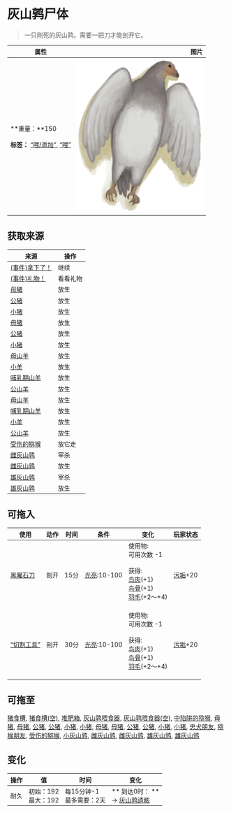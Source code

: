 # 灰山鹑尸体  
> 一只刚死的灰山鹑。需要一把刀才能剖开它。  
  
  属性  |   图片   
 ----  |  ----:   
 **重量：**150<br><br>**标签：**	[“喂/添加”](tag_Feed.md), [“喂”](tag_Meat.md)  |  ![](Sprite/PartridgeDead.png)   
  
## 获取来源  
来源  |  操作  
----  |  ----  
[(事件)拿下了！](Event_PartridgeFightSuccess.md)  |  继续  
[(事件)礼物！](Event_DogFriendGift.md)  |  看看礼物  
[母猪](BoarEnclosureFemale.md)  |  放生  
[公猪](BoarEnclosureMale.md)  |  放生  
[小猪](BoarEnclosurePiglet.md)  |  放生  
[母猪](BoarTiedFemale.md)  |  放生  
[公猪](BoarTiedMale.md)  |  放生  
[小猪](BoarTiedPiglet.md)  |  放生  
[母山羊](GoatEnclosureFemale.md)  |  放生  
[小羊](GoatEnclosureKid.md)  |  放生  
[哺乳期山羊](GoatEnclosureLactating.md)  |  放生  
[公山羊](GoatEnclosureMale.md)  |  放生  
[母山羊](GoatTiedFemale.md)  |  放生  
[哺乳期山羊](GoatTiedFemaleLactating.md)  |  放生  
[小羊](GoatTiedKid.md)  |  放生  
[公山羊](GoatTiedMale.md)  |  放生  
[受伤的猕猴](MacaqueWounded.md)  |  放它走  
[雌灰山鹑](PartridgeFemaleEnclosure.md)  |  宰杀  
[雌灰山鹑](PartridgeFemaleLive.md)  |  放生  
[雄灰山鹑](PartridgeMaleEnclosure.md)  |  宰杀  
[雄灰山鹑](PartridgeMaleLive.md)  |  放生  
## 可拖入  
使用  |  动作  |  时间  |  条件  |  变化  |  玩家状态  
----  |  ----  |  ----  |  ----  |  ----  |  ----  
[黑曜石刀](KnifeObsidian.md)  |  剖开  |  15分  |  [光亮](Light.md):10-100  |  使用物:<br>可用次数  -1<br><br>获得:<br>[鸟肉](BirdMeat.md)(+1)<br>[鸟骨](BonesBird.md)(+1)<br>[羽毛](Feathers.md)(+2～+4)<br><br>  |  [污垢](Filth.md)+20  
[“切割工具”](tag_Cutter.md)  |  剖开  |  30分  |  [光亮](Light.md):10-100  |  使用物:<br>可用次数  -1<br><br>获得:<br>[鸟肉](BirdMeat.md)(+1)<br>[鸟骨](BonesBird.md)(+1)<br>[羽毛](Feathers.md)(+2～+4)<br><br>  |  [污垢](Filth.md)+20  
## 可拖至  
[猪食槽](BoarFeeder.md), [猪食槽(空)](BoarFeederEmpty.md), [堆肥箱](CompostBin.md), [灰山鹑喂食器](PartridgeFeeder.md), [灰山鹑喂食器(空)](PartridgeFeederEmpty.md), [中陷阱的猕猴](CageTrapMacaque.md), [母猪](BoarEnclosureFemale.md), [母猪](BoarEnclosureFemale.md), [公猪](BoarEnclosureMale.md), [公猪](BoarEnclosureMale.md), [小猪](BoarEnclosurePiglet.md), [小猪](BoarEnclosurePiglet.md), [母猪](BoarTiedFemale.md), [母猪](BoarTiedFemale.md), [公猪](BoarTiedMale.md), [公猪](BoarTiedMale.md), [小猪](BoarTiedPiglet.md), [小猪](BoarTiedPiglet.md), [忠犬朋友](DogFriend.md), [猕猴朋友](MacaqueFriend.md), [受伤的猕猴](MacaqueWounded.md), [小灰山鹑](PartridgeChick.md), [雌灰山鹑](PartridgeFemaleEnclosure.md), [雌灰山鹑](PartridgeFemaleLive.md), [雄灰山鹑](PartridgeMaleEnclosure.md), [雄灰山鹑](PartridgeMaleLive.md)  
## 变化   
操作  |  值  |  时间  |  变化  
----  |  ----  |  ----  |  ----  
耐久  |  初始：192<br>最大：192  |  每15分钟-1<br>最多需要：2天  |  ** 到达0时： **<br>→ [灰山鹑遗骸](PartridgeCarcass.md)  

